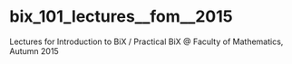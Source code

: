 # bix_101_lectures__fom__2015
Lectures for Introduction to BiX / Practical BiX @ Faculty of Mathematics, Autumn 2015
